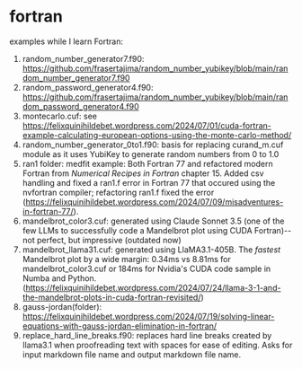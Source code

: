 # fortran
examples while I learn Fortran:

1. random_number_generator7.f90: https://github.com/frasertajima/random_number_yubikey/blob/main/random_number_generator7.f90
2. random_password_generator4.f90: https://github.com/frasertajima/random_number_yubikey/blob/main/random_password_generator4.f90
3. montecarlo.cuf: see https://felixquinihildebet.wordpress.com/2024/07/01/cuda-fortran-example-calculating-european-options-using-the-monte-carlo-method/
4. random_number_generator_0to1.f90: basis for replacing curand_m.cuf module as it uses YubiKey to generate random numbers from 0 to 1.0
5. ran1 folder: medfit example: Both Fortran 77 and refactored modern Fortran from *Numerical Recipes in Fortran* chapter 15. Added csv handling and fixed a ran1.f error in Fortran 77 that occured using the nvfortran compiler; refactoring ran1.f fixed the error (https://felixquinihildebet.wordpress.com/2024/07/09/misadventures-in-fortran-77/).
6. mandelbrot_color3.cuf: generated using Claude Sonnet 3.5 (one of the few LLMs to successfully code a Mandelbrot plot using CUDA Fortran)--not perfect, but impressive (outdated now)
7. mandelbrot_llama31.cuf: generated using LlaMA3.1-405B. The *fastest* Mandelbrot plot by a wide margin: 0.34ms vs 8.81ms for mandelbrot_color3.cuf or 184ms for Nvidia's CUDA code sample in Numba and Python. (https://felixquinihildebet.wordpress.com/2024/07/24/llama-3-1-and-the-mandelbrot-plots-in-cuda-fortran-revisited/)
8. gauss-jordan(folder): https://felixquinihildebet.wordpress.com/2024/07/19/solving-linear-equations-with-gauss-jordan-elimination-in-fortran/
9. replace_hard_line_breaks.f90: replaces hard line breaks created by llama3.1 when proofreading text with spaces for ease of editing. Asks for input markdown file name and output markdown file name.
